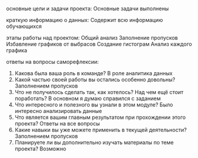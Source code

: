 основные цели и задачи проекта:
Основные задачи выполнены

краткую информацию о данных:
Содержит всю информацию обучающихся

этапы работы над проектом:
Общий анализ
Заполнение пропусков
Избавление графиков от выбрасов
Создание гистограм
Анализ каждого графика

ответы на вопросы саморефлексии:

1. Какова была ваша роль в команде?
В роле аналитика данных
2. Какой частью своей работы вы остались особенно довольны?
Заполнением пропусков
3. Что не получилось сделать так, как хотелось? Над чем ещё стоит поработать?
В основном я думаю справился с заданием
4. Что интересного и полезного вы узнали в этом модуле?
Было интересно анализировать данные
5. Что является вашим главным результатом при прохождении этого проекта?
Ответы на все вопросы
6. Какие навыки вы уже можете применить в текущей деятельности?
Заполнением пропусков
7. Планируете ли вы дополнительно изучать материалы по теме проекта?
Возможно

